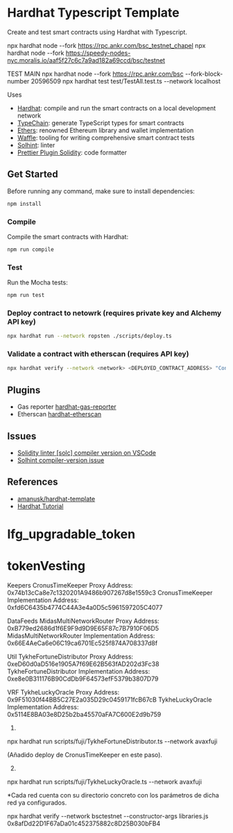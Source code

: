 # Hardhat Typescript Template

Create and test smart contracts using Hardhat with Typescript.


npx hardhat node --fork https://rpc.ankr.com/bsc_testnet_chapel
npx hardhat node --fork https://speedy-nodes-nyc.moralis.io/aaf5f27c6c7a9ad182a69ccd/bsc/testnet

TEST MAIN
npx hardhat node --fork https://rpc.ankr.com/bsc --fork-block-number 20596509
npx hardhat test test/TestAll.test.ts --network localhost



Uses

- [Hardhat](https://github.com/nomiclabs/hardhat): compile and run the smart contracts on a local development network
- [TypeChain](https://github.com/ethereum-ts/TypeChain): generate TypeScript types for smart contracts
- [Ethers](https://github.com/ethers-io/ethers.js/): renowned Ethereum library and wallet implementation
- [Waffle](https://github.com/EthWorks/Waffle): tooling for writing comprehensive smart contract tests
- [Solhint](https://github.com/protofire/solhint): linter
- [Prettier Plugin Solidity](https://github.com/prettier-solidity/prettier-plugin-solidity): code formatter

## Get Started

Before running any command, make sure to install dependencies:

```sh
npm install
```

### Compile

Compile the smart contracts with Hardhat:

```sh
npm run compile
```

### Test

Run the Mocha tests:

```sh
npm run test
```

### Deploy contract to netowrk (requires private key and Alchemy API key)

```sh
npx hardhat run --network ropsten ./scripts/deploy.ts
```

### Validate a contract with etherscan (requires API key)

```sh
npx hardhat verify --network <network> <DEPLOYED_CONTRACT_ADDRESS> "Constructor argument 1"
```

## Plugins

- Gas reporter [hardhat-gas-reporter](https://hardhat.org/plugins/hardhat-gas-reporter.html)
- Etherscan [hardhat-etherscan](https://hardhat.org/plugins/nomiclabs-hardhat-etherscan.html)

## Issues

- [Solidity linter [solc] compiler version on VSCode](https://ethereum.stackexchange.com/questions/46158/solved-how-to-change-solidity-linter-solc-compiler-version-in-visual-studio-c)
- [Solhint compiler-version issue](https://github.com/protofire/solhint/issues/230)

## References

- [amanusk/hardhat-template](https://github.com/amanusk/hardhat-template)
- [Hardhat Tutorial](https://hardhat.org/tutorial/)
# lfg_upgradable_token
# tokenVesting

Keepers
CronusTimeKeeper Proxy Address: 0x74b13cCa8e7c1320201A9486b907267d8e1559c3
CronusTimeKeeper Implementation Address: 0xfd6C6435b4774C44A3e4a0D5c5961597205C4077

DataFeeds
MidasMultiNetworkRouter Proxy Address:  0xB779ed2686d1f6E9F9d9D9E65F87c7B7910F06D5
MidasMultiNetworkRouter Implementation Address:  0x66E4AeCa6e06C19ca6701Ec525f874A708337d8f

Util
TykheFortuneDistributor Proxy Address: 0xeD60d0aD516e1905A7f69E62B563fAD202d3Fc38
TykheFortuneDistributor Implementation Address: 0xe8e0B311176B90CdDb9F64573efF5379b3807D79

VRF
TykheLuckyOracle Proxy Address:  0x9F51030f44BB5C27E2a035D29c0459171fcB67cB
TykheLuckyOracle Implementation Address:  0x5114E8BA03e8D25b2ba45570aFA7C600E2d9b759



1.
npx hardhat run scripts/fuji/TykheFortuneDistributor.ts --network avaxfuji

(Añadido deploy de CronusTimeKeeper en este paso).

2.
npx hardhat run scripts/fuji/TykheLuckyOracle.ts --network avaxfuji

*Cada red cuenta con su directorio concreto con los parámetros de dicha red ya configurados.


npx hardhat verify --network bsctestnet  --constructor-args libraries.js 0x8afDd22D1F67aDa01c452375882c8D25B030bFB4
